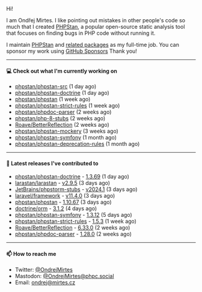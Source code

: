 Hi!

I am Ondřej Mirtes. I like pointing out mistakes in other people's code so much that I created [PHPStan](https://phpstan.org/), a popular open-source static analysis tool that focuses on finding bugs in PHP code without running it.

I maintain [PHPStan](https://github.com/phpstan/phpstan) and [related packages](https://github.com/phpstan/) as my full-time job. You can sponsor my work using [GitHub Sponsors](https://github.com/sponsors/ondrejmirtes) Thank you!

---

#### 💻 Check out what I'm currently working on

- [phpstan/phpstan-src](https://github.com/phpstan/phpstan-src) (1 day ago)
- [phpstan/phpstan-doctrine](https://github.com/phpstan/phpstan-doctrine) (1 day ago)
- [phpstan/phpstan](https://github.com/phpstan/phpstan) (1 week ago)
- [phpstan/phpstan-strict-rules](https://github.com/phpstan/phpstan-strict-rules) (1 week ago)
- [phpstan/phpdoc-parser](https://github.com/phpstan/phpdoc-parser) (2 weeks ago)
- [phpstan/php-8-stubs](https://github.com/phpstan/php-8-stubs) (2 weeks ago)
- [Roave/BetterReflection](https://github.com/Roave/BetterReflection) (2 weeks ago)
- [phpstan/phpstan-mockery](https://github.com/phpstan/phpstan-mockery) (3 weeks ago)
- [phpstan/phpstan-symfony](https://github.com/phpstan/phpstan-symfony) (1 month ago)
- [phpstan/phpstan-deprecation-rules](https://github.com/phpstan/phpstan-deprecation-rules) (1 month ago)

---

#### 🔭 Latest releases I've contributed to

- [phpstan/phpstan-doctrine](https://github.com/phpstan/phpstan-doctrine) - [1.3.69](https://github.com/phpstan/phpstan-doctrine/releases/tag/1.3.69) (1 day ago)
- [larastan/larastan](https://github.com/larastan/larastan) - [v2.9.5](https://github.com/larastan/larastan/releases/tag/v2.9.5) (3 days ago)
- [JetBrains/phpstorm-stubs](https://github.com/JetBrains/phpstorm-stubs) - [v2024.1](https://github.com/JetBrains/phpstorm-stubs/releases/tag/v2024.1) (3 days ago)
- [laravel/framework](https://github.com/laravel/framework) - [v11.4.0](https://github.com/laravel/framework/releases/tag/v11.4.0) (3 days ago)
- [phpstan/phpstan](https://github.com/phpstan/phpstan) - [1.10.67](https://github.com/phpstan/phpstan/releases/tag/1.10.67) (3 days ago)
- [doctrine/orm](https://github.com/doctrine/orm) - [3.1.2](https://github.com/doctrine/orm/releases/tag/3.1.2) (4 days ago)
- [phpstan/phpstan-symfony](https://github.com/phpstan/phpstan-symfony) - [1.3.12](https://github.com/phpstan/phpstan-symfony/releases/tag/1.3.12) (5 days ago)
- [phpstan/phpstan-strict-rules](https://github.com/phpstan/phpstan-strict-rules) - [1.5.3](https://github.com/phpstan/phpstan-strict-rules/releases/tag/1.5.3) (1 week ago)
- [Roave/BetterReflection](https://github.com/Roave/BetterReflection) - [6.33.0](https://github.com/Roave/BetterReflection/releases/tag/6.33.0) (2 weeks ago)
- [phpstan/phpdoc-parser](https://github.com/phpstan/phpdoc-parser) - [1.28.0](https://github.com/phpstan/phpdoc-parser/releases/tag/1.28.0) (2 weeks ago)

---

#### 📫 How to reach me

- Twitter: [@OndrejMirtes](https://twitter.com/ondrejmirtes)
- Mastodon: [@OndrejMirtes@phpc.social](https://phpc.social/@OndrejMirtes)
- Email: [ondrej@mirtes.cz](mailto:ondrej@mirtes.cz)
